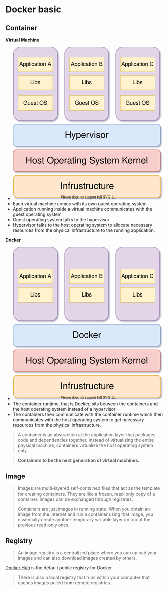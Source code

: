 # Docker basic

## Container

__Virtual Machine__
* ![img](img/how-vitural-machine-work.svg)
* Each virtual machine comes with its own guest operating system
* Application running inside a virtual machine communicates with the guest operating system
* Guest operating system talks to the hypervisor
* Hypervisor talks to the host operating system to allocate necessary resources from the physical infrastructure to the running application.

__Docker__
* ![img](img/how-docker-work.svg)
* The container runtime, that is Docker, sits between the containers and the host operating system instead of a hypervisor
* The containers then communicate with the container runtime which then communicates with the host operating system to get necessary resources from the physical infrastructure.

> A container is an abstraction at the application layer that packages code and dependencies together. Instead of virtualizing the entire physical machine, containers virtualize the host operating system only.

> __Containers to be the next generation of virtual machines.__

## Image

> Images are multi-layered self-contained files that act as the template for creating containers. They are like a frozen, read-only copy of a container. Images can be exchanged through registries.

> Containers are just images in running state. When you obtain an image from the internet and run a container using that image, you essentially create another temporary writable layer on top of the previous read-only ones.

## Registry

> An image registry is a centralized place where you can upload your images and can also download images created by others.

[Docker Hub](https://hub.docker.com/) is the default public registry for Docker. 

> There is also a local registry that runs within your computer that caches images pulled from remote registries.



